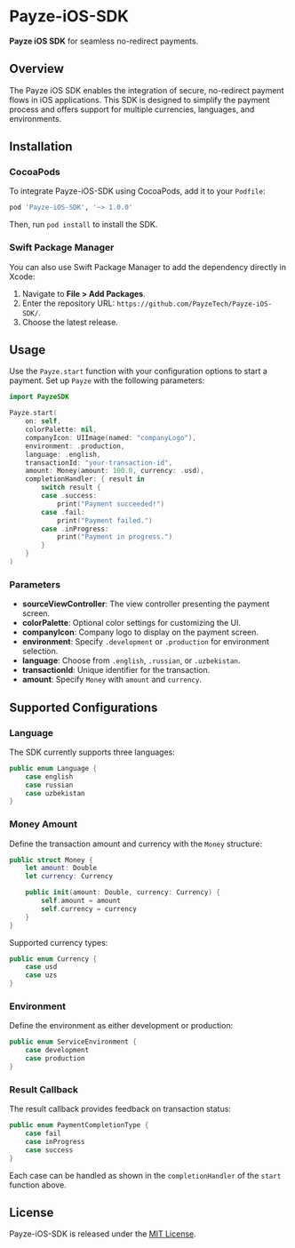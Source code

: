 # Payze-iOS-SDK

**Payze iOS SDK** for seamless no-redirect payments.

## Overview
The Payze iOS SDK enables the integration of secure, no-redirect payment flows in iOS applications. This SDK is designed to simplify the payment process and offers support for multiple currencies, languages, and environments.

## Installation

### CocoaPods
To integrate Payze-iOS-SDK using CocoaPods, add it to your `Podfile`:

```ruby
pod 'Payze-iOS-SDK', '~> 1.0.0'
```

Then, run `pod install` to install the SDK.

### Swift Package Manager
You can also use Swift Package Manager to add the dependency directly in Xcode:
1. Navigate to **File > Add Packages**.
2. Enter the repository URL: `https://github.com/PayzeTech/Payze-iOS-SDK/`.
3. Choose the latest release.

## Usage

Use the `Payze.start` function with your configuration options to start a payment. Set up `Payze` with the following parameters:

```swift
import PayzeSDK

Payze.start(
    on: self, 
    colorPalette: nil, 
    companyIcon: UIImage(named: "companyLogo"), 
    environment: .production, 
    language: .english, 
    transactionId: "your-transaction-id", 
    amount: Money(amount: 100.0, currency: .usd),
    completionHandler: { result in
        switch result {
        case .success:
            print("Payment succeeded!")
        case .fail:
            print("Payment failed.")
        case .inProgress:
            print("Payment in progress.")
        }
    }
)
```

### Parameters
- **sourceViewController**: The view controller presenting the payment screen.
- **colorPalette**: Optional color settings for customizing the UI.
- **companyIcon**: Company logo to display on the payment screen.
- **environment**: Specify `.development` or `.production` for environment selection.
- **language**: Choose from `.english`, `.russian`, or `.uzbekistan`.
- **transactionId**: Unique identifier for the transaction.
- **amount**: Specify `Money` with `amount` and `currency`.

## Supported Configurations

### Language
The SDK currently supports three languages:

```swift
public enum Language {
    case english
    case russian
    case uzbekistan
}
```

### Money Amount
Define the transaction amount and currency with the `Money` structure:

```swift
public struct Money {
    let amount: Double
    let currency: Currency

    public init(amount: Double, currency: Currency) {
        self.amount = amount
        self.currency = currency
    }
}
```

Supported currency types:

```swift
public enum Currency {
    case usd
    case uzs
}
```

### Environment
Define the environment as either development or production:

```swift
public enum ServiceEnvironment {
    case development
    case production
}
```

### Result Callback
The result callback provides feedback on transaction status:

```swift
public enum PaymentCompletionType {
    case fail
    case inProgress
    case success
}
```

Each case can be handled as shown in the `completionHandler` of the `start` function above.

## License
Payze-iOS-SDK is released under the [MIT License](LICENSE).
